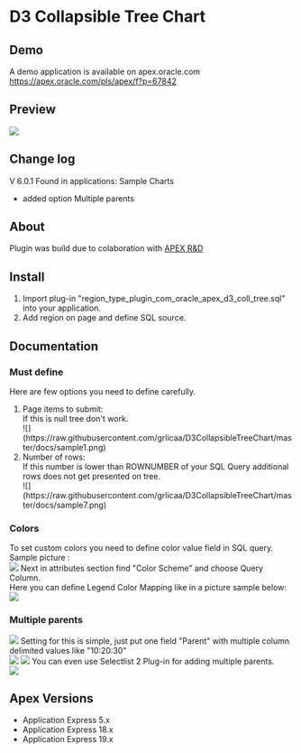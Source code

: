 # D3 Collapsible Tree Chart

## Demo
A demo application is available on apex.oracle.com<br/>
https://apex.oracle.com/pls/apex/f?p=67842

## Preview
![](https://raw.githubusercontent.com/grlicaa/D3CollapsibleTreeChart/master/docs/D3TreePreview.gif)

## Change log
V 6.0.1
Found in applications: Sample Charts 
- added option Multiple parents

## About
Plugin was build due to colaboration with [APEX R&D](https://www.apexrnd.be)

## Install
<ol>
<li>Import plug-in "region_type_plugin_com_oracle_apex_d3_coll_tree.sql" into your application.</li>
<li>Add region on page and define SQL source.</li>
</ol>


## Documentation

### Must define
Here are few options you need to define carefully.
<ol>
<li>
Page items to submit: <br/>
If this is null tree don't work.<br/>
![](https://raw.githubusercontent.com/grlicaa/D3CollapsibleTreeChart/master/docs/sample1.png)
</li>
<li>
Number of rows: <br/>
If this number is lower than ROWNUMBER of your SQL Query additional rows does not get presented on tree.<br/>
![](https://raw.githubusercontent.com/grlicaa/D3CollapsibleTreeChart/master/docs/sample7.png)
</li>
</ol>

### Colors
To set custom colors you need to define color value field in SQL query.<br/>
Sample picture :<br/>
![](https://raw.githubusercontent.com/grlicaa/D3CollapsibleTreeChart/master/docs/sample1.png)
Next in attributes section find "Color Scheme" and choose Query Column.<br/>
Here you can define Legend Color Mapping like in a picture sample below:<br/>
![](https://raw.githubusercontent.com/grlicaa/D3CollapsibleTreeChart/master/docs/sample2.png)

### Multiple parents
![](https://raw.githubusercontent.com/grlicaa/D3CollapsibleTreeChart/master/docs/sample6.png)
Setting for this is simple, just put one field "Parent" with multiple column delimited values like "10:20:30"<br/>
![](https://raw.githubusercontent.com/grlicaa/D3CollapsibleTreeChart/master/docs/sample3.png)
![](https://raw.githubusercontent.com/grlicaa/D3CollapsibleTreeChart/master/docs/sample4.png)
You can even use Selectlist 2 Plug-in for adding multiple parents.<br/>
![](https://raw.githubusercontent.com/grlicaa/D3CollapsibleTreeChart/master/docs/sample5.png)


## Apex Versions
<ul>
<li>Application Express 5.x</li>
<li>Application Express 18.x</li>
<li>Application Express 19.x</li>
</ul>